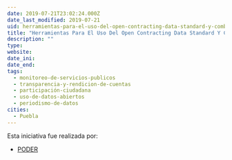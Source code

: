 ```yaml
---
date: 2019-07-21T23:02:24.000Z
date_last_modified: 2019-07-21
uid: herramientas-para-el-uso-del-open-contracting-data-standard-y-combatirla-captura-del-estado-desde-sociedad-civil
title: "Herramientas Para El Uso Del Open Contracting Data Standard Y Combatirla Captura Del Estado Desde Sociedad Civil"
description: ""
type: 
website: 
date_ini: 
date_end: 
tags:
  - monitoreo-de-servicios-publicos
  - transparencia-y-rendicion-de-cuentas
  - participación-ciudadana
  - uso-de-datos-abiertos
  - periodismo-de-datos
cities: 
  - Puebla
---
```


Esta iniciativa fue realizada por:

- [PODER](/i/project-poder.html)
